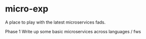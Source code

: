 # micro-exp

A place to play with the latest microservices fads.

Phase 1
    Write up some basic microservices across languages / fws